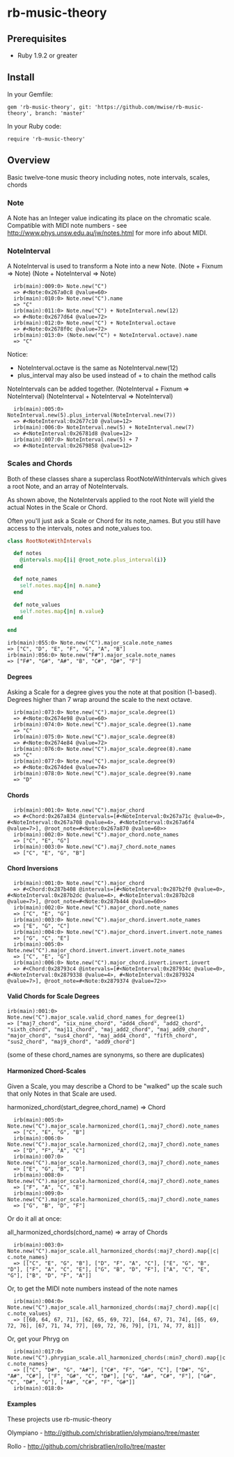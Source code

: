 # rb-music-theory

## Prerequisites
* Ruby 1.9.2 or greater

## Install

In your Gemfile:

```
gem 'rb-music-theory', git: 'https://github.com/mwise/rb-music-theory', branch: 'master'
```

In your Ruby code:

```
require 'rb-music-theory'
```

## Overview

Basic twelve-tone music theory including notes, note intervals, scales, chords

### Note

A Note has an Integer value indicating its place on the chromatic scale. Compatible with MIDI note numbers - see http://www.phys.unsw.edu.au/jw/notes.html for more info about MIDI.

### NoteInterval

A NoteInterval is used to transform a Note into a new Note.
(Note + Fixnum => Note)
(Note + NoteInterval => Note)

```
  irb(main):009:0> Note.new("C")
  => #<Note:0x267a0c8 @value=60>
  irb(main):010:0> Note.new("C").name
  => "C"
  irb(main):011:0> Note.new("C") + NoteInterval.new(12)
  => #<Note:0x2677d64 @value=72>
  irb(main):012:0> Note.new("C") + NoteInterval.octave
  => #<Note:0x2678f0c @value=72>
  irb(main):013:0> (Note.new("C") + NoteInterval.octave).name
  => "C"
```
Notice:

* NoteInterval.octave is the same as NoteInterval.new(12)
* plus_interval may also be used instead of + to chain the method calls

NoteIntervals can be added together.
(NoteInterval + Fixnum => NoteInterval)
(NoteInterval + NoteInterval => NoteInterval)
```
  irb(main):005:0> NoteInterval.new(5).plus_interval(NoteInterval.new(7))
  => #<NoteInterval:0x2677c10 @value=12>
  irb(main):006:0> NoteInterval.new(5) + NoteInterval.new(7)
  => #<NoteInterval:0x26781d8 @value=12>
  irb(main):007:0> NoteInterval.new(5) + 7
  => #<NoteInterval:0x2679858 @value=12>
```

### Scales and Chords

Both of these classes share a superclass RootNoteWithIntervals which gives
a root Note, and an array of NoteIntervals.

As shown above, the NoteIntervals applied to the root
Note will yield the actual Notes in the Scale or Chord.

Often you'll just ask a Scale or Chord for its note_names.  But you still have access to the intervals, notes and
note_values too.

```ruby
class RootNoteWithIntervals

  def notes
    @intervals.map{|i| @root_note.plus_interval(i)}
  end

  def note_names
    self.notes.map{|n| n.name}
  end

  def note_values
    self.notes.map{|n| n.value}
  end

end
```

```
irb(main):055:0> Note.new("C").major_scale.note_names
=> ["C", "D", "E", "F", "G", "A", "B"]
irb(main):056:0> Note.new("F#").major_scale.note_names
=> ["F#", "G#", "A#", "B", "C#", "D#", "F"]
```

#### Degrees

Asking a Scale for a degree gives you the note at that position (1-based).  Degrees higher than 7 wrap
around the scale to the next octave.
```
  irb(main):073:0> Note.new("C").major_scale.degree(1)
  => #<Note:0x2674e98 @value=60>
  irb(main):074:0> Note.new("C").major_scale.degree(1).name
  => "C"
  irb(main):075:0> Note.new("C").major_scale.degree(8)
  => #<Note:0x2674e84 @value=72>
  irb(main):076:0> Note.new("C").major_scale.degree(8).name
  => "C"
  irb(main):077:0> Note.new("C").major_scale.degree(9)
  => #<Note:0x2674de4 @value=74>
  irb(main):078:0> Note.new("C").major_scale.degree(9).name
  => "D"
```

#### Chords

```
  irb(main):001:0> Note.new("C").major_chord
  => #<Chord:0x267a834 @intervals=[#<NoteInterval:0x267a71c @value=0>, #<NoteInterval:0x267a708 @value=4>, #<NoteInterval:0x267a6f4 @value=7>], @root_note=#<Note:0x267a870 @value=60>>
  irb(main):002:0> Note.new("C").major_chord.note_names
  => ["C", "E", "G"]
  irb(main):003:0> Note.new("C").maj7_chord.note_names
  => ["C", "E", "G", "B"]
```

#### Chord Inversions

```
  irb(main):001:0> Note.new("C").major_chord
  => #<Chord:0x287b408 @intervals=[#<NoteInterval:0x287b2f0 @value=0>, #<NoteInterval:0x287b2dc @value=4>, #<NoteInterval:0x287b2c8 @value=7>], @root_note=#<Note:0x287b444 @value=60>>
  irb(main):002:0> Note.new("C").major_chord.note_names
  => ["C", "E", "G"]
  irb(main):003:0> Note.new("C").major_chord.invert.note_names
  => ["E", "G", "C"]
  irb(main):004:0> Note.new("C").major_chord.invert.invert.note_names
  => ["G", "C", "E"]
  irb(main):005:0> Note.new("C").major_chord.invert.invert.invert.note_names
  => ["C", "E", "G"]
  irb(main):006:0> Note.new("C").major_chord.invert.invert.invert
  => #<Chord:0x28793c4 @intervals=[#<NoteInterval:0x287934c @value=0>, #<NoteInterval:0x2879338 @value=4>, #<NoteInterval:0x2879324 @value=7>], @root_note=#<Note:0x2879374 @value=72>>
```

#### Valid Chords for Scale Degrees

```
irb(main):001:0> Note.new("C").major_scale.valid_chord_names_for_degree(1)
=> ["maj7_chord", "six_nine_chord", "add4_chord", "add2_chord", "sixth_chord", "maj11_chord", "maj_add2_chord", "maj_add9_chord", "major_chord", "sus4_chord", "maj_add4_chord", "fifth_chord", "sus2_chord", "maj9_chord", "add9_chord"]
```
(some of these chord_names are synonyms, so there are duplicates)

#### Harmonized Chord-Scales

Given a Scale, you may describe a Chord to be "walked" up the scale such that
only Notes in that Scale are used.

harmonized_chord(start_degree,chord_name) => Chord
```
  irb(main):005:0> Note.new("C").major_scale.harmonized_chord(1,:maj7_chord).note_names
  => ["C", "E", "G", "B"]
  irb(main):006:0> Note.new("C").major_scale.harmonized_chord(2,:maj7_chord).note_names
  => ["D", "F", "A", "C"]
  irb(main):007:0> Note.new("C").major_scale.harmonized_chord(3,:maj7_chord).note_names
  => ["E", "G", "B", "D"]
  irb(main):008:0> Note.new("C").major_scale.harmonized_chord(4,:maj7_chord).note_names
  => ["F", "A", "C", "E"]
  irb(main):009:0> Note.new("C").major_scale.harmonized_chord(5,:maj7_chord).note_names
  => ["G", "B", "D", "F"]
```

Or do it all at once:

all_harmonized_chords(chord_name) => array of Chords
```
  irb(main):003:0> Note.new("C").major_scale.all_harmonized_chords(:maj7_chord).map{|c| c.note_names}
  => [["C", "E", "G", "B"], ["D", "F", "A", "C"], ["E", "G", "B", "D"], ["F", "A", "C", "E"], ["G", "B", "D", "F"], ["A", "C", "E", "G"], ["B", "D", "F", "A"]]
```

Or, to get the MIDI note numbers instead of the note names
```
  irb(main):004:0> Note.new("C").major_scale.all_harmonized_chords(:maj7_chord).map{|c| c.note_values}
  => [[60, 64, 67, 71], [62, 65, 69, 72], [64, 67, 71, 74], [65, 69, 72, 76], [67, 71, 74, 77], [69, 72, 76, 79], [71, 74, 77, 81]]
```

Or, get your Phryg on
```
  irb(main):017:0> Note.new("C").phrygian_scale.all_harmonized_chords(:min7_chord).map{|c| c.note_names}
  => [["C", "D#", "G", "A#"], ["C#", "F", "G#", "C"], ["D#", "G", "A#", "C#"], ["F", "G#", "C", "D#"], ["G", "A#", "C#", "F"], ["G#", "C", "D#", "G"], ["A#", "C#", "F", "G#"]]
  irb(main):018:0>
```

#### Examples

These projects use rb-music-theory

Olympiano - http://github.com/chrisbratlien/olympiano/tree/master

Rollo - http://github.com/chrisbratlien/rollo/tree/master
